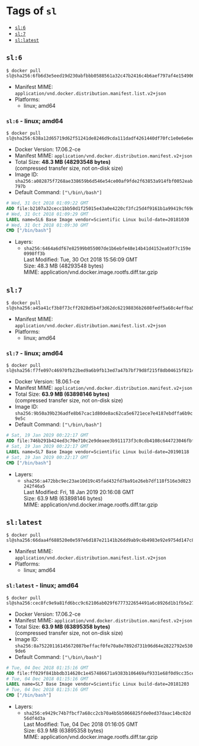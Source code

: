 <!-- THIS FILE IS GENERATED VIA './update-remote.sh' -->

# Tags of `sl`

-	[`sl:6`](#sl6)
-	[`sl:7`](#sl7)
-	[`sl:latest`](#sllatest)

## `sl:6`

```console
$ docker pull sl@sha256:6fb6d3e5eed19d230abfbbb0588561a32c47b2416c4b6aef797af4e1549060c7
```

-	Manifest MIME: `application/vnd.docker.distribution.manifest.list.v2+json`
-	Platforms:
	-	linux; amd64

### `sl:6` - linux; amd64

```console
$ docker pull sl@sha256:638a12d65719d62f51241de8246d9cda111dadf4261440df70fc1e0e6e6eed65
```

-	Docker Version: 17.06.2-ce
-	Manifest MIME: `application/vnd.docker.distribution.manifest.v2+json`
-	Total Size: **48.3 MB (48293548 bytes)**  
	(compressed transfer size, not on-disk size)
-	Image ID: `sha256:a082875f7268ae338659b6d546e54ce00af9fde2f63853a914fbf0052eab797b`
-	Default Command: `["\/bin\/bash"]`

```dockerfile
# Wed, 31 Oct 2018 01:09:22 GMT
ADD file:b2107a32cecc1bb50d1f25015e43a0e4220cf3fc25d4f9161b1a99419cf69d92 in / 
# Wed, 31 Oct 2018 01:09:29 GMT
LABEL name=SL6 Base Image vendor=Scientific Linux build-date=20181030
# Wed, 31 Oct 2018 01:09:30 GMT
CMD ["/bin/bash"]
```

-	Layers:
	-	`sha256:6464a6df67e82599b055007de1b6ebfe48e14b41d4152ea03f7c159e0998ff3b`  
		Last Modified: Tue, 30 Oct 2018 15:56:09 GMT  
		Size: 48.3 MB (48293548 bytes)  
		MIME: application/vnd.docker.image.rootfs.diff.tar.gzip

## `sl:7`

```console
$ docker pull sl@sha256:a45a41cf3b8f73cff2028d5b4f3d62dc62198836b2608fedf5a68c4effba562d
```

-	Manifest MIME: `application/vnd.docker.distribution.manifest.list.v2+json`
-	Platforms:
	-	linux; amd64

### `sl:7` - linux; amd64

```console
$ docker pull sl@sha256:f7fe097c46970fb22bed9a6b9fb13ed7a47b7bf79d8f215f8db04615f8214510
```

-	Docker Version: 18.06.1-ce
-	Manifest MIME: `application/vnd.docker.distribution.manifest.v2+json`
-	Total Size: **63.9 MB (63898146 bytes)**  
	(compressed transfer size, not on-disk size)
-	Image ID: `sha256:9b50a39b236adfe8b67cac1d80de8ac62ca5e6721ece7e4187ebdffa6b9c9e5c`
-	Default Command: `["\/bin\/bash"]`

```dockerfile
# Sat, 19 Jan 2019 00:22:17 GMT
ADD file:746b291b424ed3c70e710c2e9deaee3b911173f3c0cdb4108c644723046fbf11 in / 
# Sat, 19 Jan 2019 00:22:17 GMT
LABEL name=SL7 Base Image vendor=Scientific Linux build-date=20190118
# Sat, 19 Jan 2019 00:22:17 GMT
CMD ["/bin/bash"]
```

-	Layers:
	-	`sha256:a472bbc9ec23ae10d19c45fad432fd7ba91e26eb7df118f516e3d023242f46a5`  
		Last Modified: Fri, 18 Jan 2019 20:16:08 GMT  
		Size: 63.9 MB (63898146 bytes)  
		MIME: application/vnd.docker.image.rootfs.diff.tar.gzip

## `sl:latest`

```console
$ docker pull sl@sha256:66daa4f688520e0e597e6d187e21141b26dd9ab9c4b4983e92e9754d147c84b0
```

-	Manifest MIME: `application/vnd.docker.distribution.manifest.list.v2+json`
-	Platforms:
	-	linux; amd64

### `sl:latest` - linux; amd64

```console
$ docker pull sl@sha256:cec8fc9e9a81fd6bcc9c62106ab029f6777322654491a6c8926d1b1fb5e27e67
```

-	Docker Version: 17.06.2-ce
-	Manifest MIME: `application/vnd.docker.distribution.manifest.v2+json`
-	Total Size: **63.9 MB (63895358 bytes)**  
	(compressed transfer size, not on-disk size)
-	Image ID: `sha256:8a75220116145672087beffacf0fe70a8e7892d731b96d64e2822792e5309de6`
-	Default Command: `["\/bin\/bash"]`

```dockerfile
# Tue, 04 Dec 2018 01:15:16 GMT
ADD file:ff029f841bbdb314620c1e457486671a9383b106469af9331e68f0d9cc35ce2b in / 
# Tue, 04 Dec 2018 01:15:16 GMT
LABEL name=SL7 Base Image vendor=Scientific Linux build-date=20181203
# Tue, 04 Dec 2018 01:15:16 GMT
CMD ["/bin/bash"]
```

-	Layers:
	-	`sha256:e9429c74b7fbcf7a68cc2cb70a4b5b5066825fde0ed37daac14bc02d56df4d3a`  
		Last Modified: Tue, 04 Dec 2018 01:16:05 GMT  
		Size: 63.9 MB (63895358 bytes)  
		MIME: application/vnd.docker.image.rootfs.diff.tar.gzip
